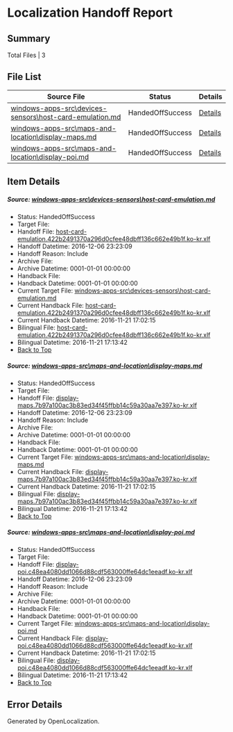 # <a name='report-top'></a> Localization Handoff Report

## Summary
 Total Files | 3

## File List
 Source File | Status | Details 
 ----------- | ------ | ------- 
 [windows-apps-src\devices-sensors\host-card-emulation.md](https://cpubwin.visualstudio.com/windows-uwp/_git/windows-uwp/commit/d00ba80ac7d0f033a69ad070dc8ee681cbd0ed18?path=windows-apps-src%2Fdevices-sensors%2Fhost-card-emulation.md&_a=contents) | HandedOffSuccess | [Details](#c5a7293874bd71b50aa31d6af9a687d289d07ce53391)
 [windows-apps-src\maps-and-location\display-maps.md](https://cpubwin.visualstudio.com/windows-uwp/_git/windows-uwp/commit/d00ba80ac7d0f033a69ad070dc8ee681cbd0ed18?path=windows-apps-src%2Fmaps-and-location%2Fdisplay-maps.md&_a=contents) | HandedOffSuccess | [Details](#09f87f66802e5143c8eac7fce8fc2118f3d313405072)
 [windows-apps-src\maps-and-location\display-poi.md](https://cpubwin.visualstudio.com/windows-uwp/_git/windows-uwp/commit/d00ba80ac7d0f033a69ad070dc8ee681cbd0ed18?path=windows-apps-src%2Fmaps-and-location%2Fdisplay-poi.md&_a=contents) | HandedOffSuccess | [Details](#8afdb41d6790bb9647a6b89086c4b86872940c515073)

## Item Details
##### <a name='c5a7293874bd71b50aa31d6af9a687d289d07ce53391'></a> Source: [windows-apps-src\devices-sensors\host-card-emulation.md](https://cpubwin.visualstudio.com/windows-uwp/_git/windows-uwp/commit/d00ba80ac7d0f033a69ad070dc8ee681cbd0ed18?path=windows-apps-src%2Fdevices-sensors%2Fhost-card-emulation.md&_a=contents)
* Status: HandedOffSuccess
* Target File: 
* Handoff File: [host-card-emulation.422b2491370a296d0cfee48dbff136c662e49b1f.ko-kr.xlf](https://cpubwin.visualstudio.com/windows-uwp/_git/WDCLib.handoff/commit/9afd512ea1a7bb01ae029fd5027cf86b0ad4e289?path=ol-handoff%2Fcpubwin%2Fwindows-uwp.ko-kr%2Fmaster%2Fhost-card-emulation.422b2491370a296d0cfee48dbff136c662e49b1f.ko-kr.xlf&_a=contents)
* Handoff Datetime: 2016-12-06 23:23:09
* Handoff Reason: Include
* Archive File: 
* Archive Datetime: 0001-01-01 00:00:00
* Handback File: 
* Handback Datetime: 0001-01-01 00:00:00
* Current Target File: [windows-apps-src\devices-sensors\host-card-emulation.md](https://cpubwin.visualstudio.com/windows-uwp/_git/windows-uwp.ko-kr/commit/1e3e4899d11d2023cca1537fc5982a2981ee8d89?path=windows-apps-src%2Fdevices-sensors%2Fhost-card-emulation.md&_a=contents)
* Current Handback File: [host-card-emulation.422b2491370a296d0cfee48dbff136c662e49b1f.ko-kr.xlf](https://cpubwin.visualstudio.com/windows-uwp/_git/WDCLib.handback/commit/c69d038ba1c122da60b66619023f887f5573da13?path=ol-handback%2Fcpubwin%2Fwindows-uwp.ko-kr%2Fmaster%2Fhost-card-emulation.422b2491370a296d0cfee48dbff136c662e49b1f.ko-kr.xlf&_a=contents)
* Current Handback Datetime: 2016-11-21 17:02:15
* Bilingual File: [host-card-emulation.422b2491370a296d0cfee48dbff136c662e49b1f.ko-kr.xlf](https://cpubwin.visualstudio.com/windows-uwp/_git/WDCLib.handback/commit/c69d038ba1c122da60b66619023f887f5573da13?path=ol-handback%2Fcpubwin%2Fwindows-uwp.ko-kr%2Fmaster%2Fhost-card-emulation.422b2491370a296d0cfee48dbff136c662e49b1f.ko-kr.xlf&_a=contents)
* Bilingual Datetime: 2016-11-21 17:13:42
* [Back to Top](#report-top)

##### <a name='09f87f66802e5143c8eac7fce8fc2118f3d313405072'></a> Source: [windows-apps-src\maps-and-location\display-maps.md](https://cpubwin.visualstudio.com/windows-uwp/_git/windows-uwp/commit/d00ba80ac7d0f033a69ad070dc8ee681cbd0ed18?path=windows-apps-src%2Fmaps-and-location%2Fdisplay-maps.md&_a=contents)
* Status: HandedOffSuccess
* Target File: 
* Handoff File: [display-maps.7b97a100ac3b83ed34f45ffbb14c59a30aa7e397.ko-kr.xlf](https://cpubwin.visualstudio.com/windows-uwp/_git/WDCLib.handoff/commit/9afd512ea1a7bb01ae029fd5027cf86b0ad4e289?path=ol-handoff%2Fcpubwin%2Fwindows-uwp.ko-kr%2Fmaster%2Fdisplay-maps.7b97a100ac3b83ed34f45ffbb14c59a30aa7e397.ko-kr.xlf&_a=contents)
* Handoff Datetime: 2016-12-06 23:23:09
* Handoff Reason: Include
* Archive File: 
* Archive Datetime: 0001-01-01 00:00:00
* Handback File: 
* Handback Datetime: 0001-01-01 00:00:00
* Current Target File: [windows-apps-src\maps-and-location\display-maps.md](https://cpubwin.visualstudio.com/windows-uwp/_git/windows-uwp.ko-kr/commit/1e3e4899d11d2023cca1537fc5982a2981ee8d89?path=windows-apps-src%2Fmaps-and-location%2Fdisplay-maps.md&_a=contents)
* Current Handback File: [display-maps.7b97a100ac3b83ed34f45ffbb14c59a30aa7e397.ko-kr.xlf](https://cpubwin.visualstudio.com/windows-uwp/_git/WDCLib.handback/commit/c69d038ba1c122da60b66619023f887f5573da13?path=ol-handback%2Fcpubwin%2Fwindows-uwp.ko-kr%2Fmaster%2Fdisplay-maps.7b97a100ac3b83ed34f45ffbb14c59a30aa7e397.ko-kr.xlf&_a=contents)
* Current Handback Datetime: 2016-11-21 17:02:15
* Bilingual File: [display-maps.7b97a100ac3b83ed34f45ffbb14c59a30aa7e397.ko-kr.xlf](https://cpubwin.visualstudio.com/windows-uwp/_git/WDCLib.handback/commit/c69d038ba1c122da60b66619023f887f5573da13?path=ol-handback%2Fcpubwin%2Fwindows-uwp.ko-kr%2Fmaster%2Fdisplay-maps.7b97a100ac3b83ed34f45ffbb14c59a30aa7e397.ko-kr.xlf&_a=contents)
* Bilingual Datetime: 2016-11-21 17:13:42
* [Back to Top](#report-top)

##### <a name='8afdb41d6790bb9647a6b89086c4b86872940c515073'></a> Source: [windows-apps-src\maps-and-location\display-poi.md](https://cpubwin.visualstudio.com/windows-uwp/_git/windows-uwp/commit/d00ba80ac7d0f033a69ad070dc8ee681cbd0ed18?path=windows-apps-src%2Fmaps-and-location%2Fdisplay-poi.md&_a=contents)
* Status: HandedOffSuccess
* Target File: 
* Handoff File: [display-poi.c48ea4080dd1066d88cdf563000ffe64dc1eeadf.ko-kr.xlf](https://cpubwin.visualstudio.com/windows-uwp/_git/WDCLib.handoff/commit/9afd512ea1a7bb01ae029fd5027cf86b0ad4e289?path=ol-handoff%2Fcpubwin%2Fwindows-uwp.ko-kr%2Fmaster%2Fdisplay-poi.c48ea4080dd1066d88cdf563000ffe64dc1eeadf.ko-kr.xlf&_a=contents)
* Handoff Datetime: 2016-12-06 23:23:09
* Handoff Reason: Include
* Archive File: 
* Archive Datetime: 0001-01-01 00:00:00
* Handback File: 
* Handback Datetime: 0001-01-01 00:00:00
* Current Target File: [windows-apps-src\maps-and-location\display-poi.md](https://cpubwin.visualstudio.com/windows-uwp/_git/windows-uwp.ko-kr/commit/1e3e4899d11d2023cca1537fc5982a2981ee8d89?path=windows-apps-src%2Fmaps-and-location%2Fdisplay-poi.md&_a=contents)
* Current Handback File: [display-poi.c48ea4080dd1066d88cdf563000ffe64dc1eeadf.ko-kr.xlf](https://cpubwin.visualstudio.com/windows-uwp/_git/WDCLib.handback/commit/c69d038ba1c122da60b66619023f887f5573da13?path=ol-handback%2Fcpubwin%2Fwindows-uwp.ko-kr%2Fmaster%2Fdisplay-poi.c48ea4080dd1066d88cdf563000ffe64dc1eeadf.ko-kr.xlf&_a=contents)
* Current Handback Datetime: 2016-11-21 17:02:15
* Bilingual File: [display-poi.c48ea4080dd1066d88cdf563000ffe64dc1eeadf.ko-kr.xlf](https://cpubwin.visualstudio.com/windows-uwp/_git/WDCLib.handback/commit/c69d038ba1c122da60b66619023f887f5573da13?path=ol-handback%2Fcpubwin%2Fwindows-uwp.ko-kr%2Fmaster%2Fdisplay-poi.c48ea4080dd1066d88cdf563000ffe64dc1eeadf.ko-kr.xlf&_a=contents)
* Bilingual Datetime: 2016-11-21 17:13:42
* [Back to Top](#report-top)


## Error Details

Generated by OpenLocalization.
